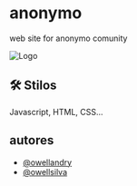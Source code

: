 
# anonymo

web site for anonymo comunity


![Logo](https://lh3.googleusercontent.com/fife/AMPSemeGXzLYUz_vKRmf6kZIcsHunGJtyBFM3usts0JEdsYBzryvKMH8RwnMqwCNAEqjsE4Nsn8fGK3xcrcg539ENvne75aToszjffXGUmMexv_vQLPic2Y8FIYOtMROa8XAMRw3iFEbNkJdI_OpEtFBh-d4eA1pZo8lWZcGS_Hyj94TQ-jH6dUqW4yKb-Qb-MLAO3_ga_nXGIEJIKFXjPQOs9Rg-gg_7G2khtzAm0GqIrgBFhcnkCM1Msd7XtZYaxxSuMfAR66u7Jotkzz0FUoDaJ-P1fT7LKrQYbmHHiBwMiP4WgxkkCM36T4WgMlxmHoOBs97_cXDkWvNR-H5Ob6xP2mCwLIkfXVojYpei8asEN9DlX7u7Bsl_EQzKbOTt7hwFHtGhTbPxg-fx5YnC73FY7MAY3fjvUVRkjPJrmw_NqC6oDVIKyrc2kX04TfiWrLNbBBc6Jp3Bzp4Ht5uQIhyHwIYGZ7YCWMtqzwEAziLrTTtyiTDwe6I_kMLQ6oUgiRiIfDaICTS8zwV_k-fsUppxCVEa62-kuLl8ikJ2sqoBlKFRWv9PYj9a3Mon41XJ995z9FkQt-Lc6tKs13lhNfDfCQ9jL32ZgjcsSuuEvGB1xEeNrcMSRocEu6-FLj0ljJ2NopnpU1ZTJ5jC_KzQgyk90Vkl8VBw3Np8V4rBFcAOS94JIypczGvhDG5MgnpnSjP0O3WOWjPFLQWF2QNkJA7ZQIgPrrNU9g384jSii7hSntzsiLYiyPApxl6GV0BJF0QbmVUCnvg7l0E8e7VABQj3gY47gPiuzKwbnKa4KpXNIiraI_T4yaU8gTCKxJeyHklFfIfUaXCcCkUZF86-eEctjKlqxzNoouOGMcFat8032L6KWEu94QJzu5kafwuGjBr4vqOIcplUwZiF4fgJ63vSh7wywPR0J6cbwLWBF4pAP3_RWsv_T2YdcfbjnCFGlqqQ7Sv4Q=w1960-h2642)


## 🛠 Stilos
Javascript, HTML, CSS...


## autores

- [@owellandry](https://www.github.com/owellandry)
- [@owellsilva](https://www.github.com/owellsilva)
